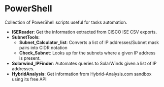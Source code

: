 # PowerShell
Collection of PowerShell scripts useful for tasks automation.

* **ISEReader**: Get the information extracted from CISCO ISE CSV exports.
* **SubnetTools**:
    * **Subnet_Calculator_list**: Converts a list of IP addresses/Subnet mask pairs into CIDR notation
    * **Check_Subnet**: Looks up for the subnets where a given IP address is present.
* **Solarwind_IPFinder**: Automates queries to SolarWinds given a list of IP addresses.
* **HybridAnalysis**: Get information from Hybrid-Analysis.com sandbox using its free API
